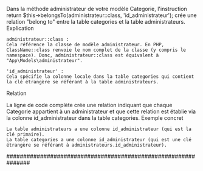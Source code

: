 Dans la méthode administrateur de votre modèle Categorie, l'instruction return $this->belongsTo(administrateur::class, 'id_administrateur'); crée une relation "belong to" entre la table categories et la table administrateurs.
Explication

    administrateur::class :
    Cela référence la classe de modèle administrateur. En PHP, ClassName::class renvoie le nom complet de la classe (y compris le namespace). Donc, administrateur::class est équivalent à "App\Models\administrateur".

    'id_administrateur' :
    Cela spécifie la colonne locale dans la table categories qui contient la clé étrangère se référant à la table administrateurs.

Relation

La ligne de code complète crée une relation indiquant que chaque Categorie appartient à un administrateur et que cette relation est établie via la colonne id_administrateur dans la table categories.
Exemple concret

    La table administrateurs a une colonne id_administrateur (qui est la clé primaire).
    La table categories a une colonne id_administrateur (qui est une clé étrangère se référant à administrateurs.id_administrateur).

###############################################################

